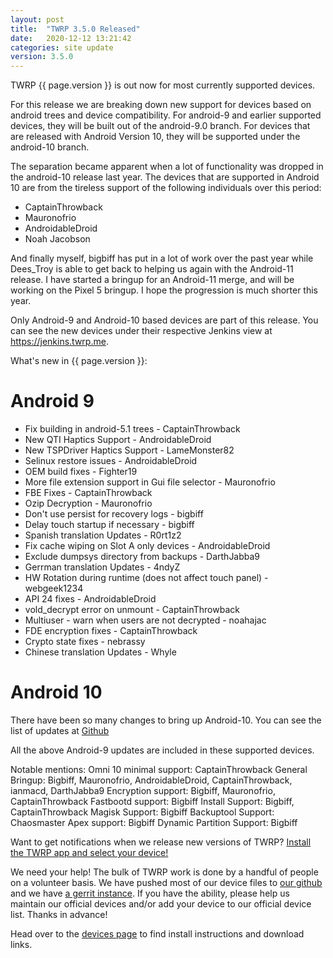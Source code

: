 ```yaml
---
layout: post
title:  "TWRP 3.5.0 Released"
date:   2020-12-12 13:21:42
categories: site update
version: 3.5.0
---
```


TWRP {{ page.version }} is out now for most currently supported devices.

For this release we are breaking down new support for devices based on android trees and device compatibility.
For android-9 and earlier supported devices, they will be built out of the android-9.0 branch. For devices that
are released with Android Version 10, they will be supported under the android-10 branch.

The separation became apparent when a lot of functionality was dropped in the android-10 release last year. The
devices that are supported in Android 10 are from the tireless support of the following individuals over this period:
- CaptainThrowback
- Mauronofrio
- AndroidableDroid
- Noah Jacobson

And finally myself, bigbiff has put in a lot of work over the past year while Dees_Troy is able to get back to
helping us again with the Android-11 release. I have started a bringup for an Android-11 merge, and will be working
on the Pixel 5 bringup. I hope the progression is much shorter this year.

Only Android-9 and Android-10 based devices are part of this release. You can see the new devices under their
respective Jenkins view at https://jenkins.twrp.me.


What's new in {{ page.version }}:
# Android 9
- Fix building in android-5.1 trees - CaptainThrowback
- New QTI Haptics Support - AndroidableDroid
- New TSPDriver Haptics Support - LameMonster82
- Selinux restore issues - AndroidableDroid
- OEM build fixes - Fighter19
- More file extension support in Gui file selector - Mauronofrio
- FBE Fixes - CaptainThrowback
- Ozip Decryption - Mauronofrio
- Don't use persist for recovery logs - bigbiff
- Delay touch startup if necessary - bigbiff
- Spanish translation Updates - R0rt1z2
- Fix cache wiping on Slot A only devices - AndroidableDroid
- Exclude dumpsys directory from backups - DarthJabba9
- Gerrman translation Updates - 4ndyZ
- HW Rotation during runtime (does not affect touch panel) - webgeek1234
- API 24 fixes - AndroidableDroid
- vold_decrypt error on unmount - CaptainThrowback
- Multiuser - warn when users are not decrypted - noahajac
- FDE encryption fixes - CaptainThrowback
- Crypto state fixes - nebrassy
- Chinese translation Updates - Whyle

# Android 10
There have been so many changes to bring up Android-10. You can see the list of updates at [Github](https://github.com/TeamWin/android_bootable_recovery/commits/android-10.0)

All the above Android-9 updates are included in these supported devices.

Notable mentions:
Omni 10 minimal support: CaptainThrowback
General Bringup: Bigbiff, Mauronofrio, AndroidableDroid, CaptainThrowback, ianmacd, DarthJabba9
Encryption support: Bigbiff, Mauronofrio, CaptainThrowback
Fastbootd support: Bigbiff
Install Support: Bigbiff, CaptainThrowback
Magisk Support: Bigbiff
Backuptool Support: Chaosmaster
Apex support: Bigbiff
Dynamic Partition Support: Bigbiff


Want to get notifications when we release new versions of TWRP? [Install the TWRP app and select your device!](https://twrp.me/app)

We need your help! The bulk of TWRP work is done by a handful of people on a volunteer basis. We have pushed most of our device files to [our github](http://github.com/TeamWin/) and we have [a gerrit instance](http://gerrit.twrp.me). If you have the ability, please help us maintain our official devices and/or add your device to our official device list. Thanks in advance!

Head over to the [devices page](http://twrp.me/Devices) to find install instructions and download links.
